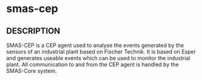 smas-cep
========

## DESCRIPTION

SMAS-CEP is a CEP agent used to analyse the events generated by the sensors of an industrial plant based on Fischer Technik. It is based on Esper and generates useable events which can be used to monitor the industrial plant. All communication to and from the CEP agent is handled by the SMAS-Core system.